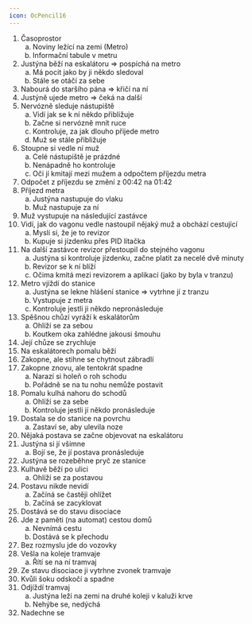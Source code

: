 ```yaml
---
icon: OcPencil16
---
```

<ol>
	<li>Časoprostor
		<ol>
			<li type="a">Noviny ležící na zemi (Metro)
			<li type="a">Informační tabule v metru
		</ol>
	<li>Justýna běží na eskalátoru &rArr; pospíchá na metro
		<ol>
			<li type="a">Má pocit jako by ji někdo sledoval
			<li type="a">Stále se otáčí za sebe
		</ol>
	<li>Nabourá do staršího pána &rArr; křičí na ní
	<li>Justýně ujede metro &rArr; čeká na další
	<li> Nervózně sleduje nástupiště
		<ol>
			<li type="a">Vidí jak se k ní někdo přibližuje
			<li type="a">Začne si nervózně mnít ruce
			<li type="a">Kontroluje, za jak dlouho přijede metro
			<li type="a">Muž se stále přibližuje
		</ol>
	<li>Stoupne si vedle ní muž
		<ol>
			<li type="a">Celé nástupiště je prázdné
			<li type="a">Nenápadně ho kontroluje
			<li type="a">Oči jí kmitají mezi mužem a odpočtem příjezdu metra
		</ol>
	<li>Odpočet z příjezdu se změní z 00:42 na 01:42
	<li>Příjezd metra
		<ol>
			<li type="a">Justýna nastupuje do vlaku
			<li type="a">Muž nastupuje za ní
		</ol>
	<li>Muž vystupuje na následující zastávce
	<li>Vidí, jak do vagonu vedle nastoupil nějaký muž a obchází cestující
		<ol>
			<li type="a">Myslí si, že je to revizor
			<li type="a">Kupuje si jízdenku přes PID lítačka
		</ol>
	<li>Na další zastávce revizor přestoupil do stejného vagonu
		<ol>
			<li type="a">Justýna si kontroluje jízdenku, začne platit za necelé dvě minuty
			<li type="a">Revizor se k ní blíží
			<li type="a">Očima kmitá mezi revizorem a aplikací (jako by byla v tranzu)
		</ol>
	<li>Metro vjíždí do stanice
		<ol>
			<li type="a">Justýna se lekne hlášení stanice &rArr; vytrhne jí z tranzu
			<li type="a">Vystupuje z metra
			<li type="a">Kontroluje jestli ji někdo nepronásleduje
		</ol>
	<li>Spěšnou chůzí vyráží k eskalátorům
		<ol>
			<li type="a">Ohlíží se za sebou
			<li type="a">Koutkem oka zahlédne jakousi šmouhu
		</ol>
	<li>Její chůze se zrychluje
	<li>Na eskalátorech pomalu běží
	<li>Zakopne, ale stihne se chytnout zábradlí
	<li>Zakopne znovu, ale tentokrát spadne
		<ol>
			<li type="a">Narazí si holeň o roh schodu
			<li type="a">Pořádně se na tu nohu nemůže postavit
		</ol>
	<li>Pomalu kulhá nahoru do schodů
		<ol>
			<li type="a">Ohlíží se za sebe
			<li type="a">Kontroluje jestli jí někdo pronásleduje
		</ol>
	<li>Dostala se do stanice na povrchu
		<ol>
			<li type="a">Zastaví se, aby ulevila noze
		</ol>
	<li>Nějaká postava se začne objevovat na eskalátoru
	<li>Justýna si jí všimne
		<ol>
			<li type="a">Bojí se, že jí postava pronásleduje
		</ol>
	<li>Justýna se rozeběhne pryč ze stanice
	<li>Kulhavě běží po ulici
		<ol>
			<li type="a">Ohlíží se za postavou
		</ol>
	<li>Postavu nikde nevidí
		<ol>
			<li type="a">Začíná se častěji ohlížet
			<li type="a">Začíná se zacyklovat
		</ol>
	<li>Dostává se do stavu disociace
	<li>Jde z paměti (na automat) cestou domů
		<ol>
			<li type="a">Nevnímá cestu
			<li type="a">Dostává se k přechodu
		</ol>
	<li>Bez rozmyslu jde do vozovky
	<li>Vešla na koleje tramvaje
		<ol>
			<li type="a">Řítí se na ní tramvaj
		</ol>
	<li>Ze stavu disociace ji vytrhne zvonek tramvaje
	<li>Kvůli šoku odskočí a spadne
	<li>Odjíždí tramvaj
		<ol>
			<li type="a">Justýna leží na zemi na druhé koleji v kaluži krve
			<li type="a">Nehýbe se, nedýchá
		</ol>
	<li>Nadechne se
</ol>